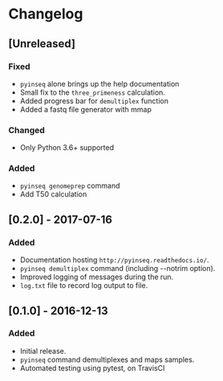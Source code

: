 # Changelog

## [Unreleased]
### Fixed
- `pyinseq` alone brings up the help documentation
- Small fix to the `three_primeness` calculation.
- Added progress bar for `demultiplex` function
- Added a fastq file generator with mmap

### Changed
- Only Python 3.6+ supported
### Added
- `pyinseq genomeprep` command
- Add T50 calculation

## [0.2.0] - 2017-07-16
### Added
- Documentation hosting `http://pyinseq.readthedocs.io/`.
- `pyinseq demultiplex` command (including --notrim option).
- Improved logging of messages during the run.
- `log.txt` file to record log output to file.

## [0.1.0] - 2016-12-13
### Added
- Initial release.
- `pyinseq` command demultiplexes and maps samples.
- Automated testing using pytest, on TravisCI
